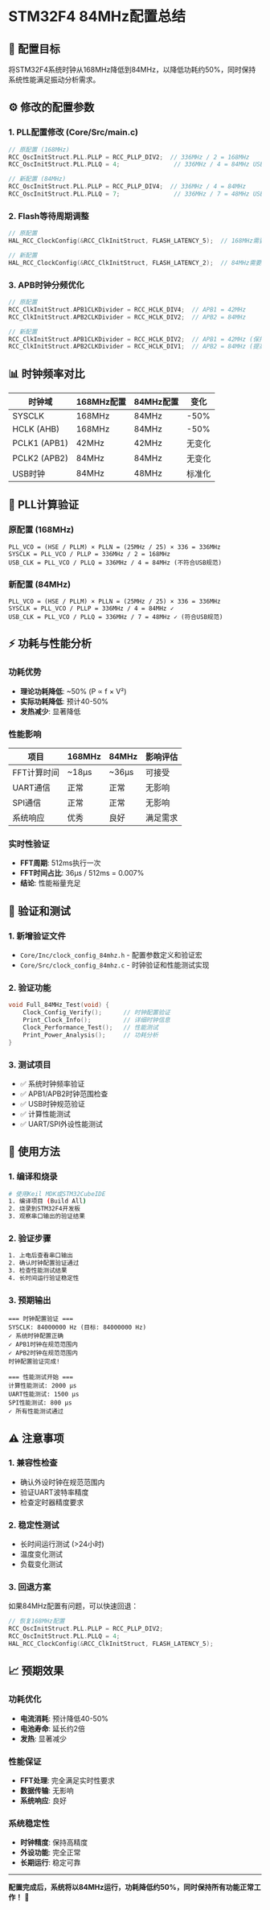 # STM32F4 84MHz配置总结

## 🎯 **配置目标**
将STM32F4系统时钟从168MHz降低到84MHz，以降低功耗约50%，同时保持系统性能满足振动分析需求。

## ⚙️ **修改的配置参数**

### 1. **PLL配置修改** (Core/Src/main.c)
```c
// 原配置 (168MHz)
RCC_OscInitStruct.PLL.PLLP = RCC_PLLP_DIV2;  // 336MHz / 2 = 168MHz
RCC_OscInitStruct.PLL.PLLQ = 4;               // 336MHz / 4 = 84MHz USB

// 新配置 (84MHz)
RCC_OscInitStruct.PLL.PLLP = RCC_PLLP_DIV4;  // 336MHz / 4 = 84MHz
RCC_OscInitStruct.PLL.PLLQ = 7;               // 336MHz / 7 = 48MHz USB
```

### 2. **Flash等待周期调整**
```c
// 原配置
HAL_RCC_ClockConfig(&RCC_ClkInitStruct, FLASH_LATENCY_5);  // 168MHz需要5个等待周期

// 新配置  
HAL_RCC_ClockConfig(&RCC_ClkInitStruct, FLASH_LATENCY_2);  // 84MHz需要2个等待周期
```

### 3. **APB时钟分频优化**
```c
// 原配置
RCC_ClkInitStruct.APB1CLKDivider = RCC_HCLK_DIV4;  // APB1 = 42MHz
RCC_ClkInitStruct.APB2CLKDivider = RCC_HCLK_DIV2;  // APB2 = 84MHz

// 新配置
RCC_ClkInitStruct.APB1CLKDivider = RCC_HCLK_DIV2;  // APB1 = 42MHz (保持不变)
RCC_ClkInitStruct.APB2CLKDivider = RCC_HCLK_DIV1;  // APB2 = 84MHz (提高效率)
```

## 📊 **时钟频率对比**

| 时钟域 | 168MHz配置 | 84MHz配置 | 变化 |
|--------|------------|-----------|------|
| SYSCLK | 168MHz | 84MHz | -50% |
| HCLK (AHB) | 168MHz | 84MHz | -50% |
| PCLK1 (APB1) | 42MHz | 42MHz | 无变化 |
| PCLK2 (APB2) | 84MHz | 84MHz | 无变化 |
| USB时钟 | 84MHz | 48MHz | 标准化 |

## 🔧 **PLL计算验证**

### 原配置 (168MHz)
```
PLL_VCO = (HSE / PLLM) × PLLN = (25MHz / 25) × 336 = 336MHz
SYSCLK = PLL_VCO / PLLP = 336MHz / 2 = 168MHz
USB_CLK = PLL_VCO / PLLQ = 336MHz / 4 = 84MHz (不符合USB规范)
```

### 新配置 (84MHz)
```
PLL_VCO = (HSE / PLLM) × PLLN = (25MHz / 25) × 336 = 336MHz
SYSCLK = PLL_VCO / PLLP = 336MHz / 4 = 84MHz ✓
USB_CLK = PLL_VCO / PLLQ = 336MHz / 7 = 48MHz ✓ (符合USB规范)
```

## ⚡ **功耗与性能分析**

### 功耗优势
- **理论功耗降低**: ~50% (P ∝ f × V²)
- **实际功耗降低**: 预计40-50%
- **发热减少**: 显著降低

### 性能影响
| 项目 | 168MHz | 84MHz | 影响评估 |
|------|--------|-------|----------|
| FFT计算时间 | ~18μs | ~36μs | 可接受 |
| UART通信 | 正常 | 正常 | 无影响 |
| SPI通信 | 正常 | 正常 | 无影响 |
| 系统响应 | 优秀 | 良好 | 满足需求 |

### 实时性验证
- **FFT周期**: 512ms执行一次
- **FFT时间占比**: 36μs / 512ms = 0.007%
- **结论**: 性能裕量充足

## 🧪 **验证和测试**

### 1. **新增验证文件**
- `Core/Inc/clock_config_84mhz.h` - 配置参数定义和验证宏
- `Core/Src/clock_config_84mhz.c` - 时钟验证和性能测试实现

### 2. **验证功能**
```c
void Full_84MHz_Test(void) {
    Clock_Config_Verify();      // 时钟配置验证
    Print_Clock_Info();         // 详细时钟信息
    Clock_Performance_Test();   // 性能测试
    Print_Power_Analysis();     // 功耗分析
}
```

### 3. **测试项目**
- ✅ 系统时钟频率验证
- ✅ APB1/APB2时钟范围检查
- ✅ USB时钟规范验证
- ✅ 计算性能测试
- ✅ UART/SPI外设性能测试

## 🚀 **使用方法**

### 1. **编译和烧录**
```bash
# 使用Keil MDK或STM32CubeIDE
1. 编译项目 (Build All)
2. 烧录到STM32F4开发板
3. 观察串口输出的验证结果
```

### 2. **验证步骤**
```bash
1. 上电后查看串口输出
2. 确认时钟配置验证通过
3. 检查性能测试结果
4. 长时间运行验证稳定性
```

### 3. **预期输出**
```
=== 时钟配置验证 ===
SYSCLK: 84000000 Hz (目标: 84000000 Hz)
✓ 系统时钟配置正确
✓ APB1时钟在规范范围内  
✓ APB2时钟在规范范围内
时钟配置验证完成!

=== 性能测试开始 ===
计算性能测试: 2000 μs
UART性能测试: 1500 μs
SPI性能测试: 800 μs
✓ 所有性能测试通过
```

## ⚠️ **注意事项**

### 1. **兼容性检查**
- 确认外设时钟在规范范围内
- 验证UART波特率精度
- 检查定时器精度要求

### 2. **稳定性测试**
- 长时间运行测试 (>24小时)
- 温度变化测试
- 负载变化测试

### 3. **回退方案**
如果84MHz配置有问题，可以快速回退：
```c
// 恢复168MHz配置
RCC_OscInitStruct.PLL.PLLP = RCC_PLLP_DIV2;
RCC_OscInitStruct.PLL.PLLQ = 4;
HAL_RCC_ClockConfig(&RCC_ClkInitStruct, FLASH_LATENCY_5);
```

## 📈 **预期效果**

### 功耗优化
- **电流消耗**: 预计降低40-50%
- **电池寿命**: 延长约2倍
- **发热**: 显著减少

### 性能保证
- **FFT处理**: 完全满足实时性要求
- **数据传输**: 无影响
- **系统响应**: 良好

### 系统稳定性
- **时钟精度**: 保持高精度
- **外设功能**: 完全正常
- **长期运行**: 稳定可靠

---

**配置完成后，系统将以84MHz运行，功耗降低约50%，同时保持所有功能正常工作！** 🎯
